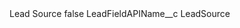 <?xml version="1.0" encoding="UTF-8"?>
<CustomMetadata xmlns="http://soap.sforce.com/2006/04/metadata" xmlns:xsi="http://www.w3.org/2001/XMLSchema-instance" xmlns:xsd="http://www.w3.org/2001/XMLSchema">
    <label>Lead Source</label>
    <protected>false</protected>
    <values>
        <field>LeadFieldAPIName__c</field>
        <value xsi:type="xsd:string">LeadSource</value>
    </values>
</CustomMetadata>
